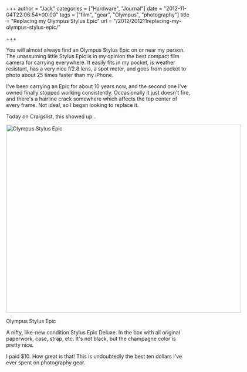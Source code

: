 +++
author = "Jack"
categories = ["Hardware", "Journal"]
date = "2012-11-04T22:06:54+00:00"
tags = ["film", "gear", "Olympus", "photography"]
title = "Replacing my Olympus Stylus Epic"
url = "/2012/201211replacing-my-olympus-stylus-epic/"

+++

You will almost always find an Olympus Stylus Epic on or near my person. The unassuming little Stylus Epic is in my opinion the best compact film camera for carrying everywhere. It easily fits in my pocket, is weather resistant, has a very nice f/2.8 lens, a spot meter, and goes from pocket to photo about 25 times faster than my iPhone.

I've been carrying an Epic for about 10 years now, and the second one I've owned finally stopped working consistently. Occasionally it just doesn't fire, and there's a hairline crack somewhere which affects the top center of every frame. Not ideal, so I began looking to replace it.

Today on Craigslist, this showed up&#8230;

<div id="attachment_4297" style="width: 650px" class="wp-caption alignnone">
  <a href="/img/2012/11/olympus-stylus-epic.jpg"><img class="size-full wp-image-4297" src="/img/2012/11/olympus-stylus-epic.jpg" alt="Olympus Stylus Epic" width="640" height="512" srcset="/img/2012/11/olympus-stylus-epic.jpg 640w, /img/2012/11/olympus-stylus-epic-300x240.jpg 300w" sizes="(max-width: 640px) 100vw, 640px" /></a>
  
  <p class="wp-caption-text">
    Olympus Stylus Epic
  </p>
</div>

A nifty, like-new condition Stylus Epic Deluxe. In the box with all original paperwork, case, strap, etc. It's not black, but the champagne color is pretty nice.

I paid $10. How great is that! This is undoubtedly the best ten dollars I've ever spent on photography gear.